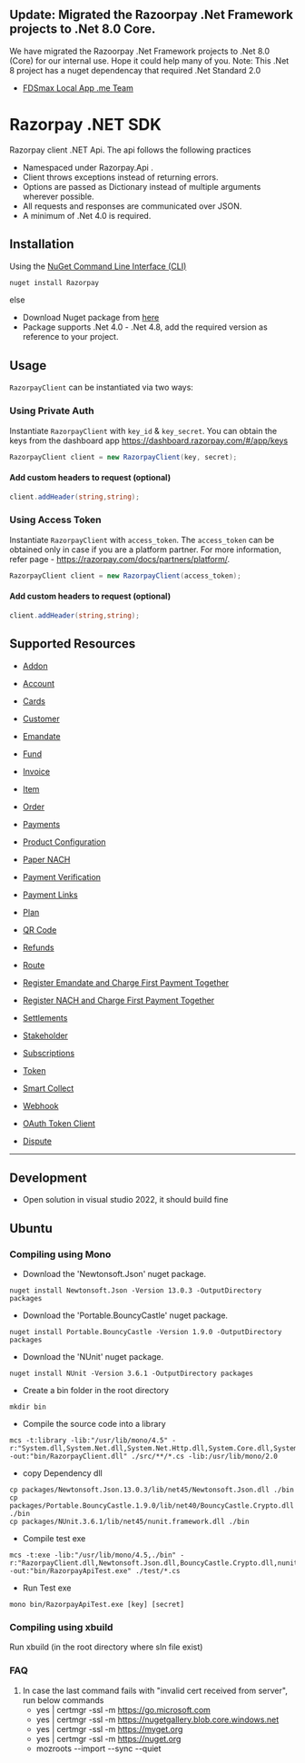 ## Update: Migrated the Razoorpay .Net Framework projects to .Net 8.0 Core.

We have migrated the Razoorpay .Net Framework projects to .Net 8.0 (Core) for our internal use. Hope it could help many of you. Note: This .Net 8 project has a nuget dependencay that required .Net Standard 2.0

- [FDSmax Local App .me Team](https://fdsmax.com)

# Razorpay .NET SDK
  
Razorpay client .NET Api. The api follows the following practices
* Namespaced under Razorpay.Api .
* Client throws exceptions instead of returning errors.
* Options are passed as Dictionary instead of multiple arguments wherever possible.
* All requests and responses are communicated over JSON.
* A minimum of .Net 4.0 is required.


## Installation

Using the [NuGet Command Line Interface (CLI)](https://docs.microsoft.com/en-us/dotnet/core/tools/)

```sh
nuget install Razorpay
```

else  
* Download Nuget package from [here](https://www.nuget.org/packages/Razorpay)
* Package supports .Net 4.0 - .Net 4.8, add the required version as reference to your project.

Usage
-----

`RazorpayClient` can be instantiated via two ways:

### Using Private Auth
Instantiate `RazorpayClient` with `key_id` & `key_secret`. You can obtain the keys from the dashboard app https://dashboard.razorpay.com/#/app/keys
```C#
RazorpayClient client = new RazorpayClient(key, secret); 
```

#### Add custom headers to request (optional)
```C#
client.addHeader(string,string);
```

### Using Access Token
Instantiate `RazorpayClient` with `access_token`. The `access_token` can be obtained only in case if you are a platform partner. For more information, refer page - https://razorpay.com/docs/partners/platform/.
```C#
RazorpayClient client = new RazorpayClient(access_token); 
```

#### Add custom headers to request (optional)
```C#
client.addHeader(string,string);
```

## Supported Resources
- [Addon](documents/addon.md)

- [Account](documents/account.md)

- [Cards](documents/card.md)

- [Customer](documents/customers.md)

- [Emandate](documents/emandate.md)

- [Fund](documents/fund.md)

- [Invoice](documents/invoice.md)

- [Item](documents/item.md)

- [Order](documents/order.md)

- [Payments](documents/payment.md)

- [Product Configuration](documents/product.md)

- [Paper NACH](documents/papernach.md)

- [Payment Verification](documents/paymentVerfication.md)

- [Payment Links](documents/paymentlink.md)

- [Plan](documents/plan.md)

- [QR Code](documents/qrcode.md)

- [Refunds](documents/refund.md)

- [Route](documents/transfers.md)

- [Register Emandate and Charge First Payment Together](documents/registerEmandate.md)

- [Register NACH and Charge First Payment Together](documents/registerNach.md)

- [Settlements](documents/Settlement.md)

- [Stakeholder](documents/stakeholder.md)

- [Subscriptions](documents/subscription.md)

- [Token](documents/token.md)

- [Smart Collect](documents/virtualAccount.md)

- [Webhook](documents/webhook.md)

- [OAuth Token Client](documents/oAuthTokenClient.md)

- [Dispute](documents/dispute.md)
---

## Development
* Open solution in visual studio 2022, it should build fine

## Ubuntu


### Compiling using Mono
* Download the 'Newtonsoft.Json' nuget package.
```
nuget install Newtonsoft.Json -Version 13.0.3 -OutputDirectory packages
```

* Download the 'Portable.BouncyCastle' nuget package.
```
nuget install Portable.BouncyCastle -Version 1.9.0 -OutputDirectory packages
```

* Download the 'NUnit' nuget package.
```
nuget install NUnit -Version 3.6.1 -OutputDirectory packages
```

* Create a bin folder in the root directory

```
mkdir bin
```

* Compile the source code into a library  

```
mcs -t:library -lib:"/usr/lib/mono/4.5" -r:"System.dll,System.Net.dll,System.Net.Http.dll,System.Core.dll,System.Xml.dll,System.Xml.Linq.dll,System.Core.dll,./packages/Newtonsoft.Json.13.0.3/lib/net45/Newtonsoft.Json.dll,./packages/Portable.BouncyCastle.1.9.0/lib/net40/BouncyCastle.Crypto.dll" -out:"bin/RazorpayClient.dll" ./src/**/*.cs -lib:/usr/lib/mono/2.0
```

* copy Dependency dll

```
cp packages/Newtonsoft.Json.13.0.3/lib/net45/Newtonsoft.Json.dll ./bin
cp packages/Portable.BouncyCastle.1.9.0/lib/net40/BouncyCastle.Crypto.dll ./bin
cp packages/NUnit.3.6.1/lib/net45/nunit.framework.dll ./bin
```

* Compile test exe

```
mcs -t:exe -lib:"/usr/lib/mono/4.5,./bin" -r:"RazorpayClient.dll,Newtonsoft.Json.dll,BouncyCastle.Crypto.dll,nunit.framework.dll" -out:"bin/RazorpayApiTest.exe" ./test/*.cs
```

* Run Test exe  

```
mono bin/RazorpayApiTest.exe [key] [secret]
```


### Compiling using xbuild
Run xbuild (in the root directory where sln file exist)


### FAQ 

1. In case the last command fails with "invalid cert received from server", run below commands
    * yes | certmgr -ssl -m https://go.microsoft.com
    * yes | certmgr -ssl -m https://nugetgallery.blob.core.windows.net
    * yes | certmgr -ssl -m https://myget.org
    * yes | certmgr -ssl -m https://nuget.org
    * mozroots --import --sync --quiet
